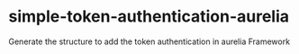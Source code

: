 # simple-token-authentication-aurelia
Generate the structure to add the token authentication in aurelia Framework
